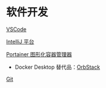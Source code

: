 # 软件开发
[VSCode](./VSCode/index.md)

[IntelliJ 平台](./IntelliJ%20%E5%B9%B3%E5%8F%B0/index.md)

[Portainer 图形化容器管理器](./Portainer%20%E5%9B%BE%E5%BD%A2%E5%8C%96%E5%AE%B9%E5%99%A8%E7%AE%A1%E7%90%86%E5%99%A8/index.md)

- Docker Desktop 替代品：[OrbStack](<https://orbstack.dev/>)

[Git](./Git/index.md)
